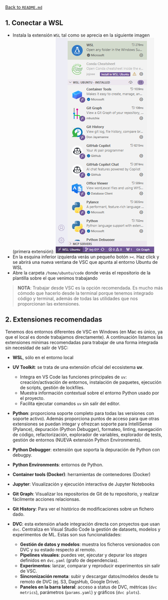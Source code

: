 [Back to `README.md`](../README.md)

## 1. Conectar a WSL

- Instala la extensión `WSL` tal como se aprecia en la siguiente imagen (primera extensión):
  ![1758103915531](image/05_vsc/1758103915531.png)
- En la esquina inferior izquierda verás un pequeño botón `><`. Haz click y se abrirá una nueva ventana de VSC que apunta al entorno Ubuntu de WSL
- Abre la carpeta `/home/ubuntu/code` donde verás el repositorio de la plantilla sobre el que venimos trabajando

> **NOTA**: Trabajar desde VSC es la opción recomendada. Es mucho más cómodo que hacerlo desde la terminal porque tenemos integrado código y terminal, además de todas las utilidades que nos proporcionan las extensiones.

## 2. Extensiones recomendadas

Tenemos dos entornos diferentes de VSC en Windows (en Mac es único, ya que el local es donde trabajamos directamente).
A continuación listamos las extensiones mínimas recomendadas para trabajar de una forma integrada sin necesidad de salir de VSC:

- **WSL**, sólo en el entorno local

- **UV Toolkit**: se trata de una extensión oficial del ecosistema **uv**.
  * Integra en VS Code las funciones principales de `uv`: creación/activación de entornos, instalación de paquetes, ejecución de scripts, gestión de lockfiles.
  * Muestra información contextual sobre el entorno Python usado por el proyecto.
  * Facilita ejecutar comandos `uv` sin salir del editor.

- **Python**: proporciona soporte completo para todas las versiones con soporte activo). Además proporciona puntos de acceso para que otras extensiones se puedan integar y ofrezcan soporte para IntelliSense (Pylance), depuración (Python Debugger), formateo, linting, navegación de código, refactorización, explorador de variables, explorador de tests, gestión de entornos (NUEVA extensión Python Environments).

* **Python Debugger**: extensión que soporta la depuración de Python con debugpy.

* **Python Environments**: entornos de Python.

* **Container tools (Docker)**: herramientas de contenedores (Docker)

* **Jupyter**: Visualización y ejecución interactiva de Jupyter Notebooks

* **Git Graph**: Visualizar los repositorios de Git de tu repositorio, y realizar fácilmente acciones relacionsas.

* **Git History**: Para ver el histórico de modificaciones sobre un fichero dado.

* **DVC**: esta extensión añade integración directa con proyectos que usan `dvc`. Centraliza en Visual Studio Code la gestión de datasets, modelos y experimentos de ML. Estas son sus funcionalidades:

    * **Gestión de datos y modelos**: muestra los ficheros versionados con DVC y su estado respecto al remoto.
    * **Pipelines visuales**: puedes ver, ejecutar y depurar los *stages* definidos en `dvc.yaml` (grafo de dependencias).
    * **Experimentos**: lanzar, comparar y reproducir experimentos sin salir de VSC.
    * **Sincronización remota**: subir y descargar datos/modelos desde tu remoto de DVC (ej. S3, DagsHub, Google Drive).
    * **Paneles en la barra lateral**: acceso a status de DVC, métricas (`dvc metrics`), parámetros (`params.yaml`) y gráficos (`dvc plots`).
